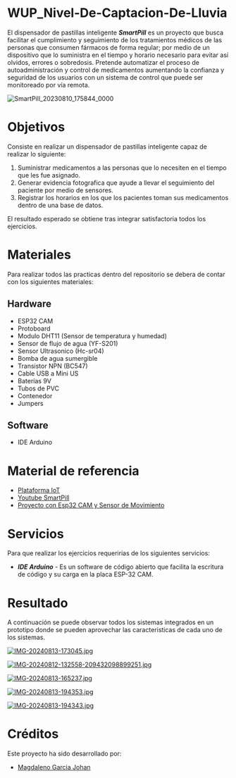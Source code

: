 # WUP_Nivel-De-Captacion-De-Lluvia
El dispensador de pastillas inteligente ___SmartPill___ es un proyecto que busca facilitar el cumplimiento y seguimiento de los tratamientos médicos de las personas que consumen fármacos de forma regular; por medio de un dispositivo que lo suministra en el tiempo y horario necesario para evitar así olvidos, errores o sobredosis. Pretende automatizar el proceso de autoadministración y control de medicamentos aumentando la confianza y seguridad de los usuarios con un sistema de control que puede ser monitoreado por vía remota.

![SmartPill_20230810_175844_0000](https://github.com/DanielChaparro82/SmartPill-Dispensador-de-pastillas-inteligente/assets/135756954/3662ade3-0889-430e-9c89-2fefc8889005)

# Objetivos
Consiste en realizar un dispensador de pastillas inteligente capaz de realizar lo siguiente:

1. Suministrar medicamentos a las personas que lo necesiten en el tiempo que les fue asignado.
2. Generar evidencia fotografica que ayude a llevar el seguimiento del paciente por medio de sensores.
3. Registrar los horarios en los que los pacientes toman sus medicamentos dentro de una base de datos.

El resultado esperado se obtiene tras integrar satisfactoria todos los ejercicios.

# Materiales
Para realizar todos las practicas dentro del repositorio se debera de contar con los siguientes materiales:

## Hardware 
- ESP32 CAM
- Protoboard
- Modulo DHT11 (Sensor de temperatura y humedad)
- Sensor de flujo de agua (YF-S201)
- Sensor Ultrasonico (Hc-sr04)
- Bomba de agua sumergible
- Transistor NPN (BC547)
- Cable USB a Mini US
- Baterías 9V
- Tubos de PVC
- Contenedor
- Jumpers

## Software
- IDE Arduino

# Material de referencia 
- [Plataforma IoT](https://edu.codigoiot.com/course/view.php?id=1039)
- [Youtube SmartPill](https://youtu.be/fwuQnLMJ-to)
- [Proyecto con Esp32 CAM y Sensor de Movimiento](https://www.youtube.com/watch?v=WOb1QoqDoiI)

# Servicios
Para que realizar los ejercicios requeririas de los siguientes servicios:
- ___IDE Arduino___ - Es un software de código abierto que facilita la escritura de código y su carga en la placa ESP-32 CAM.

# Resultado
A continuación se puede observar todos los sistemas integrados en un prototipo donde se pueden aprovechar las caracteristicas de cada uno de los sistemas.

[![IMG-20240813-173045.jpg](https://i.postimg.cc/XJcH7kGJ/IMG-20240813-173045.jpg)](https://postimg.cc/8JcBZWbQ)

[![IMG-20240812-132558-209432098899251.jpg](https://i.postimg.cc/5NPrCgPQ/IMG-20240812-132558-209432098899251.jpg)](https://postimg.cc/vcVXRrwG)

[![IMG-20240813-165237.jpg](https://i.postimg.cc/JhXYSLRj/IMG-20240813-165237.jpg)](https://postimg.cc/McWYjgMG)

[![IMG-20240813-194353.jpg](https://i.postimg.cc/1XvvDRK1/IMG-20240813-194353.jpg)](https://postimg.cc/1VN0QQTv)

[![IMG-20240813-194343.jpg](https://i.postimg.cc/Kcfq6Qhp/IMG-20240813-194343.jpg)](https://postimg.cc/vD1t9rB5)

# Créditos
Este proyecto ha sido desarrollado por:
- [Magdaleno Garcia Johan](https://github.com/ZulmuX-X)

